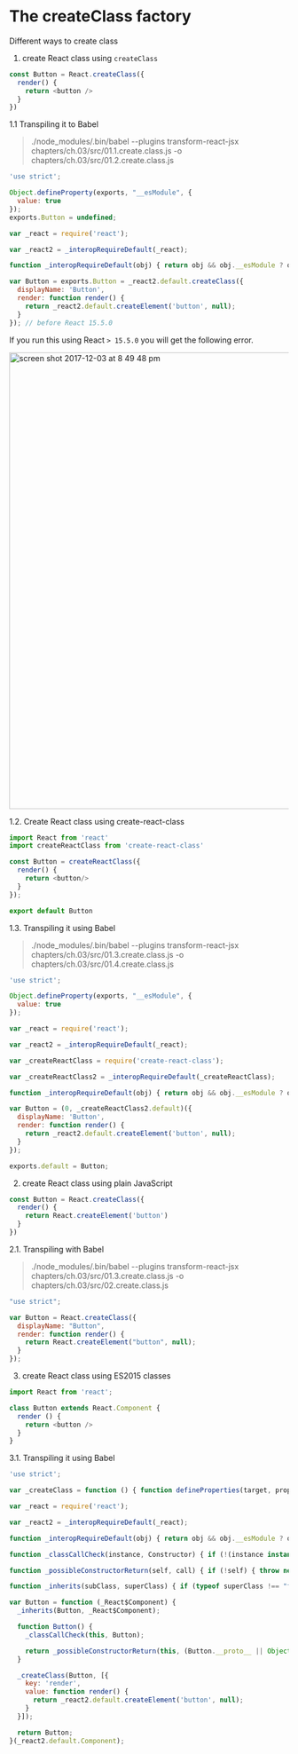 # The createClass factory

Different ways to create class

1. create React class using `createClass`

```javascript
const Button = React.createClass({
  render() {
    return <button />
  }
})
```
1.1 Transpiling it to Babel
> ./node_modules/.bin/babel --plugins transform-react-jsx chapters/ch.03/src/01.1.create.class.js -o chapters/ch.03/src/01.2.create.class.js

```javascript
'use strict';

Object.defineProperty(exports, "__esModule", {
  value: true
});
exports.Button = undefined;

var _react = require('react');

var _react2 = _interopRequireDefault(_react);

function _interopRequireDefault(obj) { return obj && obj.__esModule ? obj : { default: obj }; }

var Button = exports.Button = _react2.default.createClass({
  displayName: 'Button',
  render: function render() {
    return _react2.default.createElement('button', null);
  }
}); // before React 15.5.0

```
If you run this using React `> 15.5.0` you will get the following error. 

<img width="823" alt="screen shot 2017-12-03 at 8 49 48 pm" src="https://user-images.githubusercontent.com/5876481/33536719-ad22bf48-d86b-11e7-9ae6-4e692ee44eba.png"> 

1.2. Create React class using create-react-class

```javascript
import React from 'react'
import createReactClass from 'create-react-class'

const Button = createReactClass({
  render() {
    return <button/>
  }
});

export default Button
```

1.3. Transpiling it using Babel
> ./node_modules/.bin/babel --plugins transform-react-jsx chapters/ch.03/src/01.3.create.class.js -o chapters/ch.03/src/01.4.create.class.js

```javascript
'use strict';

Object.defineProperty(exports, "__esModule", {
  value: true
});

var _react = require('react');

var _react2 = _interopRequireDefault(_react);

var _createReactClass = require('create-react-class');

var _createReactClass2 = _interopRequireDefault(_createReactClass);

function _interopRequireDefault(obj) { return obj && obj.__esModule ? obj : { default: obj }; }

var Button = (0, _createReactClass2.default)({
  displayName: 'Button',
  render: function render() {
    return _react2.default.createElement('button', null);
  }
});

exports.default = Button;
```

2. create React class using plain JavaScript

```javascript
const Button = React.createClass({
  render() {
    return React.createElement('button')
  }
})
```

2.1. Transpiling with Babel 

> ./node_modules/.bin/babel --plugins transform-react-jsx chapters/ch.03/src/01.3.create.class.js -o chapters/ch.03/src/02.create.class.js

```javascript
"use strict";

var Button = React.createClass({
  displayName: "Button",
  render: function render() {
    return React.createElement("button", null);
  }
});
```

3. create React class using ES2015 classes

```javascript
import React from 'react';

class Button extends React.Component {
  render () {
    return <button />
  }
}
```

3.1. Transpiling it using Babel
```javascript
'use strict';

var _createClass = function () { function defineProperties(target, props) { for (var i = 0; i < props.length; i++) { var descriptor = props[i]; descriptor.enumerable = descriptor.enumerable || false; descriptor.configurable = true; if ("value" in descriptor) descriptor.writable = true; Object.defineProperty(target, descriptor.key, descriptor); } } return function (Constructor, protoProps, staticProps) { if (protoProps) defineProperties(Constructor.prototype, protoProps); if (staticProps) defineProperties(Constructor, staticProps); return Constructor; }; }();

var _react = require('react');

var _react2 = _interopRequireDefault(_react);

function _interopRequireDefault(obj) { return obj && obj.__esModule ? obj : { default: obj }; }

function _classCallCheck(instance, Constructor) { if (!(instance instanceof Constructor)) { throw new TypeError("Cannot call a class as a function"); } }

function _possibleConstructorReturn(self, call) { if (!self) { throw new ReferenceError("this hasn't been initialised - super() hasn't been called"); } return call && (typeof call === "object" || typeof call === "function") ? call : self; }

function _inherits(subClass, superClass) { if (typeof superClass !== "function" && superClass !== null) { throw new TypeError("Super expression must either be null or a function, not " + typeof superClass); } subClass.prototype = Object.create(superClass && superClass.prototype, { constructor: { value: subClass, enumerable: false, writable: true, configurable: true } }); if (superClass) Object.setPrototypeOf ? Object.setPrototypeOf(subClass, superClass) : subClass.__proto__ = superClass; }

var Button = function (_React$Component) {
  _inherits(Button, _React$Component);

  function Button() {
    _classCallCheck(this, Button);

    return _possibleConstructorReturn(this, (Button.__proto__ || Object.getPrototypeOf(Button)).apply(this, arguments));
  }

  _createClass(Button, [{
    key: 'render',
    value: function render() {
      return _react2.default.createElement('button', null);
    }
  }]);

  return Button;
}(_react2.default.Component);
```